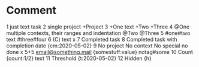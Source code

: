 # Comment
1 just text task
2 single project +Project
3 +One text +Two +Three
	4 @One multiple contexts, their ranges and indentation @Two @Three
5 #one#two text #three#four
6 (C) text
x 7 Completed task
8 Completed task with completion date {cm:2020-05-02}
9 No project No context No special no done x 5+5 email@something.mail {somestuff:value} notag#some
10 Count {count:1/2} text
11 Threshold {t:2020-05-02}
12 Hidden {h}